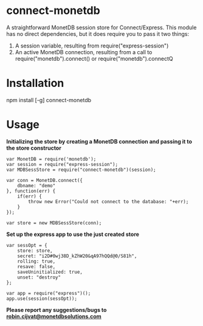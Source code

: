 # connect-monetdb
A straightforward MonetDB session store for Connect/Express. This module has no direct dependencies, but it does require you to pass it two things:
1. A session variable, resulting from require("express-session")
2. An active MonetDB connection, resulting from a call to require("monetdb").connect() or require("monetdb").connectQ

# Installation
npm install [-g] connect-monetdb

# Usage
**Initializing the store by creating a MonetDB connection and passing it to the store constructor**
```
var MonetDB = require('monetdb');
var session = require("express-session");
var MDBSessStore = require("connect-monetdb")(session);

var conn = MonetDB.connect({
	dbname: "demo"
}, function(err) {
	if(err) {
		throw new Error("Could not connect to the database: "+err);
	}
});

var store = new MDBSessStore(conn);
```

**Set up the express app to use the just created store**
```
var sessOpt = {
	store: store,
	secret: "i2D#0wj38D_kZhW20&qA97hQQd@0/S81h",
	rolling: true,
	resave: false,
	saveUninitialized: true,
	unset: "destroy"
};

var app = require("express")();
app.use(session(sessOpt));
```

**Please report any suggestions/bugs to robin.cijvat@monetdbsolutions.com**
